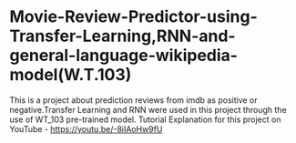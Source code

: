 # Movie-Review-Predictor-using-Transfer-Learning,RNN-and-general-language-wikipedia-model(W.T.103)


This is a project about prediction reviews from imdb as positive or negative.Transfer Learning and RNN were used in this project through the use of WT_103 pre-trained model.
Tutorial Explanation for this project on YouTube - https://youtu.be/-8iIAoHw9fU
